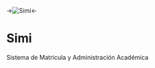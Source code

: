 ->![Simi](https://raw.githubusercontent.com/ISETH1998/simi-server/master/image/logo.PNG?token=AKU5J74IBSDVPTUSX37KD2S6FMOBC)<-

# Simi
Sistema de Matricula y Administración Académica
